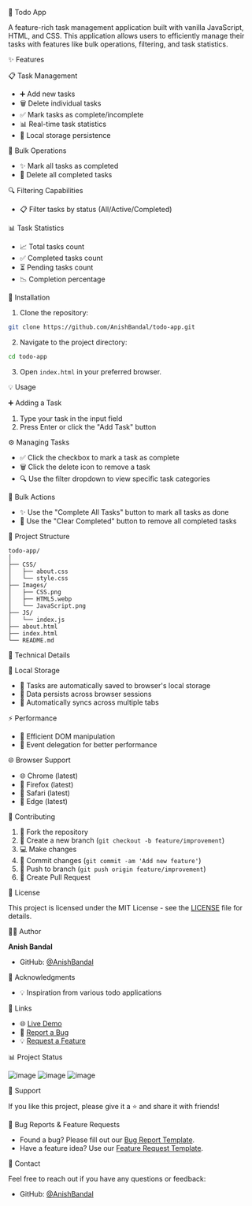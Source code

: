  📝 Todo App

A feature-rich task management application built with vanilla JavaScript, HTML, and CSS. This application allows users to efficiently manage their tasks with features like bulk operations, filtering, and task statistics.

 ✨ Features

 📋 Task Management
- ➕ Add new tasks 
- 🗑️ Delete individual tasks
- ✅ Mark tasks as complete/incomplete
- 📊 Real-time task statistics
- 💾 Local storage persistence

 🔄 Bulk Operations
- ✨ Mark all tasks as completed
- 🧹 Delete all completed tasks

 🔍 Filtering Capabilities
- 📋 Filter tasks by status (All/Active/Completed)

 📊 Task Statistics
- 📈 Total tasks count
- ✅ Completed tasks count
- ⏳ Pending tasks count
- 📉 Completion percentage

 🚀 Installation

1. Clone the repository:
```bash
git clone https://github.com/AnishBandal/todo-app.git
```

2. Navigate to the project directory:
```bash
cd todo-app
```

3. Open `index.html` in your preferred browser.

 💡 Usage

 ➕ Adding a Task
1. Type your task in the input field
2. Press Enter or click the "Add Task" button

 ⚙️ Managing Tasks
- ✅ Click the checkbox to mark a task as complete
- 🗑️ Click the delete icon to remove a task
- 🔍 Use the filter dropdown to view specific task categories

 🔄 Bulk Actions
- ✨ Use the "Complete All Tasks" button to mark all tasks as done
- 🧹 Use the "Clear Completed" button to remove all completed tasks

 📁 Project Structure

```
todo-app/
│
├── CSS/
│   ├── about.css
│   └── style.css
├── Images/
│   ├── CSS.png
│   ├── HTML5.webp
│   └── JavaScript.png
├── JS/
│   └── index.js
├── about.html
├── index.html
└── README.md
```

 🔧 Technical Details

 💾 Local Storage
- 🔄 Tasks are automatically saved to browser's local storage
- 💫 Data persists across browser sessions
- 🔄 Automatically syncs across multiple tabs

 ⚡ Performance
- 🚀 Efficient DOM manipulation
- 🎯 Event delegation for better performance

 🌐 Browser Support
- 🌐 Chrome (latest)
- 🦊 Firefox (latest)
- 🧭 Safari (latest)
- 📱 Edge (latest)

 🤝 Contributing

1. 🔱 Fork the repository
2. 🌿 Create a new branch (`git checkout -b feature/improvement`)
3. 💻 Make changes
4. 📝 Commit changes (`git commit -am 'Add new feature'`)
5. 🚀 Push to branch (`git push origin feature/improvement`)
6. 🔄 Create Pull Request

 📄 License

This project is licensed under the MIT License - see the [LICENSE](LICENSE) file for details.

 👨‍💻 Author

**Anish Bandal**
- GitHub: [@AnishBandal](https://github.com/AnishBandal)

 🙏 Acknowledgments

- 💡 Inspiration from various todo applications

 🔗 Links

- 🌐 [Live Demo](https://todo-app-anish-bandal.vercel.app/index.html)
- 🐛 [Report a Bug](https://github.com/AnishBandal/todo-app/issues/new?template=bug_report.md)
- 💡 [Request a Feature](https://github.com/AnishBandal/todo-app/issues/new?template=feature_request.md)

 📊 Project Status
 
![image](https://github.com/user-attachments/assets/ad3fd490-999b-4bed-a3b9-e4a9ed1a5724)
![image](https://github.com/user-attachments/assets/2e868fb0-3052-4828-85fb-200d7c533b11)
![image](https://github.com/user-attachments/assets/66c298c1-86f5-46cd-b6dd-4beb4b91b8e6)

 🤝 Support

If you like this project, please give it a ⭐ and share it with friends!

 🐛 Bug Reports & Feature Requests

- Found a bug? Please fill out our [Bug Report Template](https://github.com/AnishBandal/todo-app/issues/new?template=bug_report.md).
- Have a feature idea? Use our [Feature Request Template](https://github.com/AnishBandal/todo-app/issues/new?template=feature_request.md).

 📱 Contact

Feel free to reach out if you have any questions or feedback:
- GitHub: [@AnishBandal](https://github.com/AnishBandal)
